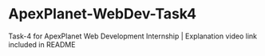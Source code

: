 # ApexPlanet-WebDev-Task4
Task-4 for ApexPlanet Web Development Internship | Explanation video link included in README
